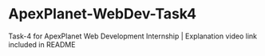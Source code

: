 # ApexPlanet-WebDev-Task4
Task-4 for ApexPlanet Web Development Internship | Explanation video link included in README
